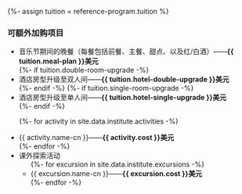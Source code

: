 {%- assign tuition = reference-program.tuition %}

### 可额外加购项目

<ul>
<li>音乐节期间的晚餐（每餐包括前餐、主餐、甜点、以及红/白酒）——<strong>{{ tuition.meal-plan }}美元</strong></li>
{%- if tuition.double-room-upgrade -%}
<li>酒店房型升级至双人间——<strong>{{ tuition.hotel-double-upgrade }}美元</strong></li>
{%- endif -%}
{%- if tuition.single-room-upgrade -%}
<li>酒店房型升级至单人间——<strong>{{ tuition.hotel-single-upgrade }}美元</strong></li>
{%- endif -%}

{%- for activity in site.data.institute.activities -%}
<li>{{ activity.name-cn }}——<strong>{{ activity.cost }}美元</strong></li>
{%- endfor -%}
<li>课外探索活动
    <ul>
        {%- for excursion in site.data.institute.excursions -%}
            <li>{{ excursion.name-cn }}——<strong>{{ excursion.cost }}美元</strong></li>
        {%- endfor -%}
    </ul>
</li>
</ul>
